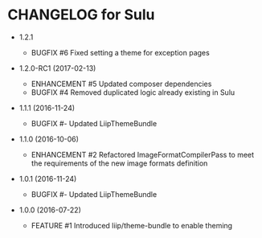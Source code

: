 CHANGELOG for Sulu
==================

* 1.2.1
    * BUGFIX      #6 Fixed setting a theme for exception pages

* 1.2.0-RC1 (2017-02-13)
    * ENHANCEMENT #5 Updated composer dependencies
    * BUGFIX      #4 Removed duplicated logic already existing in Sulu

* 1.1.1 (2016-11-24)
    * BUGFIX  #- Updated LiipThemeBundle

* 1.1.0 (2016-10-06)
    * ENHANCEMENT #2 Refactored ImageFormatCompilerPass to meet the requirements of the new image formats definition

* 1.0.1 (2016-11-24)
    * BUGFIX  #- Updated LiipThemeBundle

* 1.0.0 (2016-07-22)
    * FEATURE     #1 Introduced liip/theme-bundle to enable theming
